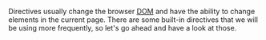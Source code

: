 Directives usually change the browser [DOM](https://en.wikipedia.org/wiki/Document_Object_Model) and have the ability to change elements in the current page. There are some built-in directives that we will be using more frequently, so let's go ahead and have a look at those.